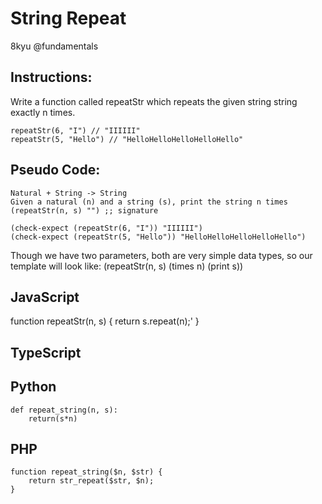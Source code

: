 # String Repeat

8kyu
@fundamentals

## Instructions:

Write a function called repeatStr which repeats the given string string exactly n times.

    repeatStr(6, "I") // "IIIIII"
    repeatStr(5, "Hello") // "HelloHelloHelloHelloHello"
    
## Pseudo Code:

    Natural + String -> String
    Given a natural (n) and a string (s), print the string n times
    (repeatStr(n, s) "") ;; signature
    
    (check-expect (repeatStr(6, "I")) "IIIIII")
    (check-expect (repeatStr(5, "Hello")) "HelloHelloHelloHelloHello")
    
Though we have two parameters, both are very simple data types, so our template will look like:
    (repeatStr(n, s)
        (times n) (print s))

## JavaScript
   function repeatStr(n, s) {
       return s.repeat(n);'
   }

## TypeScript

## Python
    def repeat_string(n, s):
        return(s*n)

## PHP

    function repeat_string($n, $str) {
        return str_repeat($str, $n);
    }
